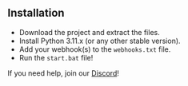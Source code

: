 ## Installation

- Download the project and extract the files.
- Install Python 3.11.x (or any other stable version).
- Add your webhook(s) to the `webhooks.txt` file.
- Run the `start.bat` file!

If you need help, join our [Discord](https://discord.gg/exposing)!
